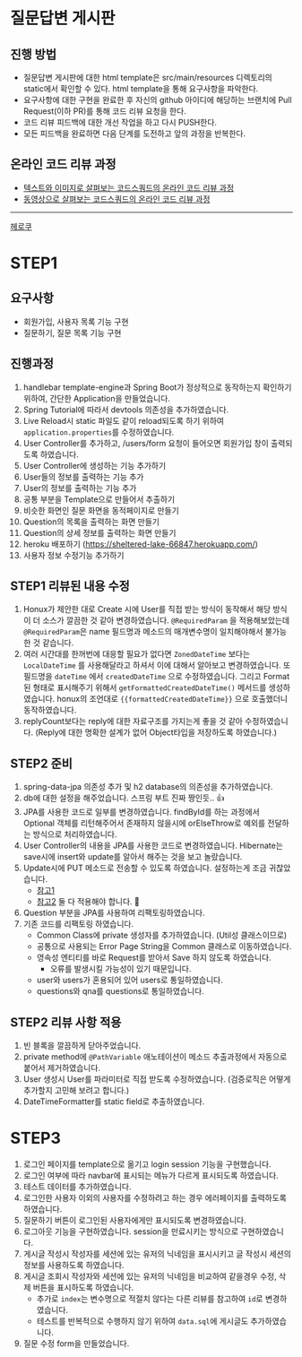 # 질문답변 게시판
## 진행 방법
* 질문답변 게시판에 대한 html template은 src/main/resources 디렉토리의 static에서 확인할 수 있다. html template을 통해 요구사항을 파악한다.
* 요구사항에 대한 구현을 완료한 후 자신의 github 아이디에 해당하는 브랜치에 Pull Request(이하 PR)를 통해 코드 리뷰 요청을 한다.
* 코드 리뷰 피드백에 대한 개선 작업을 하고 다시 PUSH한다.
* 모든 피드백을 완료하면 다음 단계를 도전하고 앞의 과정을 반복한다.

## 온라인 코드 리뷰 과정
* [텍스트와 이미지로 살펴보는 코드스쿼드의 온라인 코드 리뷰 과정](https://github.com/code-squad/codesquad-docs/blob/master/codereview/README.md)
* [동영상으로 살펴보는 코드스쿼드의 온라인 코드 리뷰 과정](https://youtu.be/a5c9ku-_fok)

---

[헤로쿠](https://sheltered-lake-66847.herokuapp.com/)

# STEP1

## 요구사항

- 회원가입, 사용자 목록 기능 구현
- 질문하기, 질문 목록 기능 구현

## 진행과정

1. handlebar template-engine과 Spring Boot가 정상적으로 동작하는지 확인하기 위하여, 간단한 Application을 만들었습니다.
2. Spring Tutorial에 따라서 devtools 의존성을 추가하였습니다.
3. Live Reload시 static 파일도 같이 reload되도록 하기 위하여 `application.properties`를 수정하였습니다.
4. User Controller를 추가하고, /users/form 요청이 들어오면 회원가입 창이 출력되도록 하였습니다.
5. User Controller에 생성하는 기능 추가하기
6. User들의 정보를 출력하는 기능 추가
7. User의 정보를 출력하는 기능 추가
8. 공통 부분을 Template으로 만들어서 추출하기
9. 비슷한 화면인 질문 화면을 동적페이지로 만들기
10. Question의 목록을 출력하는 화면 만들기
11. Question의 상세 정보를 출력하는 화면 만들기
12. heroku 배포하기 (https://sheltered-lake-66847.herokuapp.com/)
13. 사용자 정보 수정기능 추가하기

## STEP1 리뷰된 내용 수정

1. Honux가 제안한 대로 Create 시에 User를 직접 받는 방식이 동작해서 해당 방식이 더 소스가 깔끔한 것 같아 변경하였습니다.
   `@RequiredParam` 을 적용해보았는데 `@RequiredParam`은 name 필드명과 메소드의 매개변수명이 일치해야해서 불가능 한 것 같습니다.
2. 여러 시간대를 한꺼번에 대응할 필요가 없다면 `ZonedDateTime` 보다는 `LocalDateTime` 를 사용해달라고 하셔서 이에 대해서 알아보고 변경하였습니다.
   또 필드명을 `dateTime` 에서 `createdDateTime` 으로 수정하였습니다. 그리고 Format된 형태로 표시해주기 위해서 `getFormattedCreatedDateTime()` 메서드를 생성하였습니다.
   honux의 조언대로 `{{formattedCreatedDateTime}}` 으로 호출했더니 동작하였습니다.
3. replyCount보다는 reply에 대한 자료구조를 가지는게 좋을 것 같아 수정하였습니다. (Reply에 대한 명확한 설계가 없어 Object타입을 저장하도록 하였습니다.)

## STEP2 준비

1. spring-data-jpa 의존성 추가 및 h2 database의 의존성을 추가하였습니다.
2. db에 대한 설정을 해주었습니다. 스프링 부트 진짜 짱인듯.. 👍
3. JPA를 사용한 코드로 일부를 변경하였습니다. findById를 하는 과정에서 Optional 객체를 리턴해주어서 존재하지 않을시에 orElseThrow로 예외를 전달하는 방식으로 처리하였습니다.
4. User Controller의 내용을 JPA를 사용한 코드로 변경하였습니다. Hibernate는 save시에 insert와 update를 알아서 해주는 것을 보고 놀랐습니다.
5. Update시에 PUT 메소드로 전송할 수 있도록 하였습니다. 설정하는게 조금 귀찮았습니다.
   - [참고1](https://hue9010.github.io/spring/Spring-MVC-PUT,-DELETE-%EC%82%AC%EC%9A%A9%ED%95%98%EA%B8%B0/)
   - [참고2](http://honeymon.io/tech/2019/11/06/spring-boot-2.2.html)
   둘 다 적용해야 합니다. 💩
6. Question 부분을 JPA를 사용하여 리팩토링하였습니다.
7. 기존 코드를 리팩토링 하였습니다.
   - Common Class에 private 생성자를 추가하였습니다. (Util성 클래스이므로)
   - 공통으로 사용되는 Error Page String을 Common 클래스로 이동하였습니다.
   - 영속성 엔티티를 바로 Request를 받아서 Save 하지 않도록 하였습니다.
      - 오류를 발생시킬 가능성이 있기 때문입니다.
   - user와 users가 혼용되어 있어 users로 통일하였습니다.
   - questions와 qna를 questions로 통일하였습니다.

## STEP2 리뷰 사항 적용

1. 빈 블록을 깔끔하게 닫아주었습니다.
2. private method에 `@PathVariable` 애노테이션이 메소드 추출과정에서 자동으로 붙어서 제거하였습니다.
3. User 생성시 User를 파라미터로 직접 받도록 수정하였습니다. (검증로직은 어떻게 추가할지 고민해 보려고 합니다.)
4. DateTimeFormatter를 static field로 추출하였습니다.

# STEP3

1. 로그인 페이지를 template으로 옮기고 login session 기능을 구현했습니다.
2. 로그인 여부에 따라 navbar에 표시되는 메뉴가 다르게 표시되도록 하였습니다.
3. 테스트 데이터를 추가하였습니다.
4. 로그인한 사용자 이외의 사용자를 수정하려고 하는 경우 에러페이지를 출력하도록 하였습니다.
5. 질문하기 버튼이 로그인된 사용자에게만 표시되도록 변경하였습니다.
6. 로그아웃 기능을 구현하였습니다. session을 만료시키는 방식으로 구현하였습니다.
7. 게시글 작성시 작성자를 세션에 있는 유저의 닉네임을 표시시키고 글 작성시 세션의 정보를 사용하도록 하였습니다.
8. 게시글 조회시 작성자와 세션에 있는 유저의 닉네임을 비교하여 같을경우 수정, 삭제 버튼을 표시하도록 하였습니다.
   - 추가로 `index`는 변수명으로 적절치 않다는 다른 리뷰를 참고하여 `id`로 변경하였습니다.
   - 테스트를 반복적으로 수행하지 않기 위하여 `data.sql`에 게시글도 추가하였습니다.
9. 질문 수정 form을 만들었습니다.
